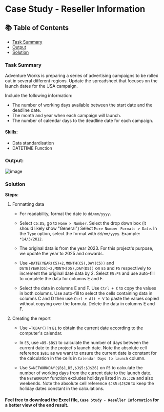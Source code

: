 # Case Study - Reseller Information

## 📚 Table of Contents
- [Task Summary](#task-summary)
- [Output](#output)
- [Solution](#solution)

### Task Summary
Adventure Works is preparing a series of advertising campaigns to be rolled out in several different regions.
Update the spreadsheet that focuses on the launch dates for the USA campaign.

Include the following information:

- The number of working days available between the start date and the deadline date.
- The month and year when each campaign will launch.
- The number of calendar days to the deadline date for each campaign.

#### Skills:
- Data standardisation
- DATETIME Function

### Output:

![image](https://github.com/user-attachments/assets/6633f6c4-2363-4b65-be6d-347a7614aa75)

### Solution

**Steps:**

1. Formatting data
    - For readability, format the date to ```dd/mm/yyyy```.

    - Select ```C5:D5```, go to ```Home > Number```. Select the drop down box (it should likely show "General")  Select ```More Number Formats > Date```. In the ```Type``` option, select the format with ```dd/mm/yyyy```. Example: ```*14/3/2012```.

    - The original data is from the year 2023. For this project's purpose, we update the year to 2025 and onwards. 

    - Use ```=DATE(YEAR(C5)+2,MONTH(C5),DAY(C5))``` and ```DATE(YEAR(D5)+2,MONTH(D5),DAY(D5))``` on ```E5``` and ```F5``` respectively to increment the original date data by 2. Select ```E5:F5``` and use auto-fill to complete the data for columns E and F.

    - Select the data in columns E and F. Use ```Ctrl + C``` to copy the values in both columns. Use auto-fill to select the cells containing data in columns C and D then use ```Ctrl + Alt + V``` to paste the values copied without copying over the formula. Delete the data in columns E and F.

2. Creating the report
    - Use ```=TODAY()``` in ```B1``` to obtain the current date according to the computer's calendar.

    - In ```E5```, use ```=D5-$B$1``` to calculate the number of days between the current date to the project's launch date. Note the absolute cell reference ```$B$1``` as we want to ensure the current date is constant for the calculation in the cells in ```Calendar Days to launch``` column.

    - Use ```S=NETWORKDAY($B$1,D5,$J$5:$J$26)``` on ```F5``` to calculate the number of working days from the current date to the launch date. the ```NETWORKDAY``` function excludes holidays listed in ```J5:J26``` and also weekends. Note the absolute cell reference ```$J$5:$J$26``` to keep the holiday dates constant in the calculations.


#### Feel free to download the Excel file, ````Case Study - Reseller Information```` for a better view of the end result.